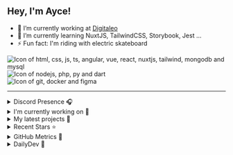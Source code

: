 ## Hey, I'm Ayce!

- 🔭 I’m currently working at <a href="https://www.digitaleo.com/">Digitaleo</a>
- 🌱 I’m currently learning NuxtJS, TailwindCSS, Storybook, Jest ...
- ⚡ Fun fact: I'm riding with electric skateboard

<div>
  <img src="https://skillicons.dev/icons?i=html,css,js,ts,angular,vue,react,nuxtjs,tailwind,mongodb,mysql" alt="Icon of html, css, js, ts, angular, vue, react, nuxtjs, tailwind, mongodb and mysql">
</div>
<div>
  <img src="https://skillicons.dev/icons?i=nodejs,php,py,dart" alt="Icon of nodejs, php, py and dart">
</div>
<div>
  <img src="https://skillicons.dev/icons?i=git,docker,figma" alt="Icon of git, docker and figma">
</div>


<hr>

<details>
  <summary>Discord Presence 🎧️</summary>
  
  [![Discord Presence](https://lanyard.cnrad.dev/api/538785123987095556)](https://discord.com/users/538785123987095556)
</details>

<details>
  <summary>I'm currently working on 👷</summary>
  

- [Ayce45/skills-secure-code-game](https://github.com/Ayce45/skills-secure-code-game) - Spot and fix vulnerable patterns in real-world code, build security into your workflows, and understand security alerts generated against your code. (today)
- [skills/secure-code-game](https://github.com/skills/secure-code-game) - A GitHub Security Lab initiative, providing an in-repo learning experience, where learners secure intentionally vulnerable code. (2 days ago)
- [Ayce45/skills-copilot-codespaces-vscode](https://github.com/Ayce45/skills-copilot-codespaces-vscode) - Develop with AI-powered code suggestions using GitHub Copilot and VS Code (6 days ago)
- [Ayce45/decentralize-steam](https://github.com/Ayce45/decentralize-steam) - An Decentralize Steam App in Web3 (6 days ago)
- [Ayce45/skills-publish-packages](https://github.com/Ayce45/skills-publish-packages) - Use GitHub Actions to publish your project to a Docker image. (1 week ago)
</details>

<details>
  <summary>My latest projects 🌱</summary>
  

- [Ayce45/skills-secure-code-game](https://github.com/Ayce45/skills-secure-code-game) - Spot and fix vulnerable patterns in real-world code, build security into your workflows, and understand security alerts generated against your code.
- [Ayce45/skills-copilot-codespaces-vscode](https://github.com/Ayce45/skills-copilot-codespaces-vscode) - Develop with AI-powered code suggestions using GitHub Copilot and VS Code
- [Ayce45/skills-publish-packages](https://github.com/Ayce45/skills-publish-packages) - Use GitHub Actions to publish your project to a Docker image.
- [Ayce45/skills-review-pull-requests](https://github.com/Ayce45/skills-review-pull-requests) - Collaborate and work together on GitHub.
- [Ayce45/skills-test-with-actions](https://github.com/Ayce45/skills-test-with-actions) - Create workflows that enable you to use Continuous Integration (CI) for your projects.
</details>

<details>
  <summary>Recent Stars ⭐</summary>
  

- [obadmatar/remove-linkedin-connection](https://github.com/obadmatar/remove-linkedin-connection) - Remove Linkedin connection with single click (1 week ago)
- [KonradIT/goprowifihack](https://github.com/KonradIT/goprowifihack) - Unofficial GoPro WiFi API Documentation - HTTP GET requests for commands, status, livestreaming and media query. (2 years ago)
- [dailydotdev/daily](https://github.com/dailydotdev/daily) - daily.dev is a professional network for developers to learn, collaborate, and grow together 👩🏽‍💻 👨‍💻 (2 years ago)
- [nrwl/nx](https://github.com/nrwl/nx) - Build system, optimized for monorepos, with plugins for popular frameworks and tools and advanced CI capabilities including caching and distribution. (2 years ago)
- [jacebrowning/memegen](https://github.com/jacebrowning/memegen) - The free and open source API to generate memes. (2 years ago)
</details>

<details>
  <summary>GitHub Metrics 🌊</summary>
  
  <img align="center" src="/github-metrics.svg" alt="Metrics" width="400">
</details>

<details>
  <summary>DailyDev 📖</summary>
  
  <a href="https://app.daily.dev/ayce"><img src="https://api.daily.dev/devcards/6f27abf04ef249b1a106e3ddb7e7cda4.png?r=tkh" width="400" alt="Evan JUGE's Dev Card"/></a>
</details>
